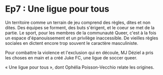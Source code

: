 # Ep7 : Une ligue pour tous

Un territoire comme un terrain de jeu comprend des règles, dites et non dites. Des équipes se forment, des buts s'érigent, et le coeur se met de la partie. Le sport, pour les membres de la communauté Queer, c'est à la fois un espace d'épanouissement et un privilège inaccessible. De vieilles règles sociales en dictent encore trop souvent le caractère masculiniste.

Pour combattre la violence et l'exclusion qui en découle, MJ Déziel a pris les choses en main et a créé Juke FC, une ligue de soccer queer.

« Une ligue pour tous », dont Ophélia Poisson-Vecchio relate les origines.
